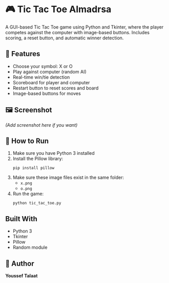 <h1>🎮 Tic Tac Toe Almadrsa</h1>

<p>A GUI-based Tic Tac Toe game using Python and Tkinter, where the player competes against the computer with image-based buttons. Includes scoring, a reset button, and automatic winner detection.</p>

<h2>📌 Features</h2>
<ul>
  <li>Choose your symbol: X or O</li>
  <li>Play against computer (random AI)</li>
  <li>Real-time win/tie detection</li>
  <li>Scoreboard for player and computer</li>
  <li>Restart button to reset scores and board</li>
  <li>Image-based buttons for moves</li>
</ul>

<h2>🖼️ Screenshot</h2>
<p><i>(Add screenshot here if you want)</i></p>

<h2>🚀 How to Run</h2>
<ol>
  <li>Make sure you have Python 3 installed</li>
  <li>Install the Pillow library:</li>
  <pre><code>pip install pillow</code></pre>
  <li>Make sure these image files exist in the same folder:
    <ul>
      <li><code>x.png</code></li>
      <li><code>o.png</code></li>
    </ul>
  </li>
  <li>Run the game:</li>
  <pre><code>python tic_tac_toe.py</code></pre>
</ol>

<h2>Built With</h2>
<ul>
  <li>Python 3</li>
  <li>Tkinter</li>
  <li>Pillow</li>
  <li>Random module</li>
</ul>

<h2>👤 Author</h2>
<p><strong>Youssef Talaat</strong></p>
